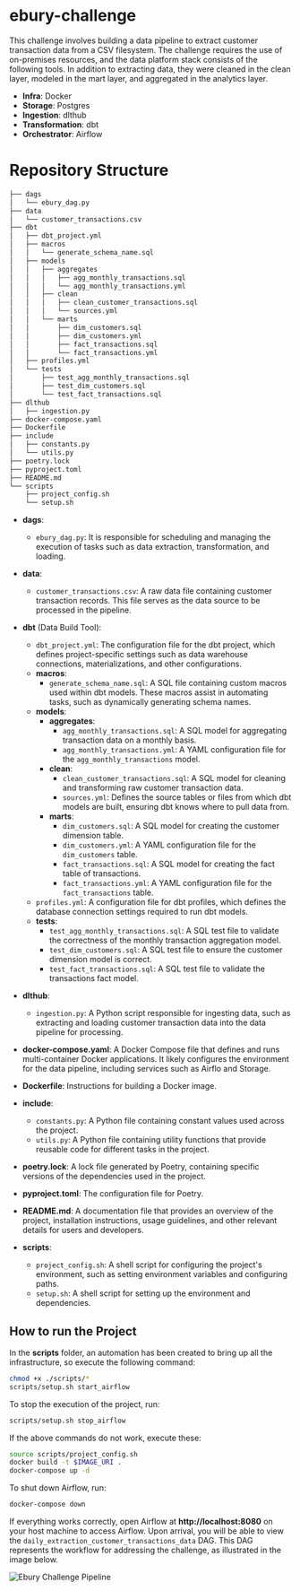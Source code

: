 # ebury-challenge

This challenge involves building a data pipeline to extract customer transaction data from a CSV filesystem. The challenge requires the use of on-premises resources, and the data platform stack consists of the following tools. In addition to extracting data, they were cleaned in the clean layer, modeled in the mart layer, and aggregated in the analytics layer.

- **Infra**: Docker
- **Storage**: Postgres
- **Ingestion**: dlthub
- **Transformation**: dbt
- **Orchestrator**: Airflow

# Repository Structure
```bash
├── dags  
│   └── ebury_dag.py  
├── data  
│   └── customer_transactions.csv  
├── dbt  
│   ├── dbt_project.yml  
│   ├── macros  
│   │   └── generate_schema_name.sql  
│   ├── models  
│   │   ├── aggregates  
│   │   │   ├── agg_monthly_transactions.sql  
│   │   │   └── agg_monthly_transactions.yml  
│   │   ├── clean  
│   │   │   ├── clean_customer_transactions.sql  
│   │   │   └── sources.yml  
│   │   └── marts  
│   │       ├── dim_customers.sql  
│   │       ├── dim_customers.yml  
│   │       ├── fact_transactions.sql  
│   │       └── fact_transactions.yml  
│   ├── profiles.yml  
│   └── tests  
│       ├── test_agg_monthly_transactions.sql  
│       ├── test_dim_customers.sql  
│       └── test_fact_transactions.sql  
├── dlthub  
│   ├── ingestion.py  
├── docker-compose.yaml  
├── Dockerfile  
├── include  
│   ├── constants.py  
│   └── utils.py  
├── poetry.lock  
├── pyproject.toml  
├── README.md  
└── scripts  
    ├── project_config.sh  
    └── setup.sh  
```
- **dags**:
  - `ebury_dag.py`: It is responsible for scheduling and managing the execution of tasks such as data extraction, transformation, and loading.

- **data**:
  - `customer_transactions.csv`: A raw data file containing customer transaction records. This file serves as the data source to be processed in the pipeline.

- **dbt** (Data Build Tool):
  - `dbt_project.yml`: The configuration file for the dbt project, which defines project-specific settings such as data warehouse connections, materializations, and other configurations.
  - **macros**:
    - `generate_schema_name.sql`: A SQL file containing custom macros used within dbt models. These macros assist in automating tasks, such as dynamically generating schema names.
  - **models**:
    - **aggregates**:
      - `agg_monthly_transactions.sql`: A SQL model for aggregating transaction data on a monthly basis.
      - `agg_monthly_transactions.yml`: A YAML configuration file for the `agg_monthly_transactions` model.
    - **clean**:
      - `clean_customer_transactions.sql`: A SQL model for cleaning and transforming raw customer transaction data.
      - `sources.yml`: Defines the source tables or files from which dbt models are built, ensuring dbt knows where to pull data from.
    - **marts**:
      - `dim_customers.sql`: A SQL model for creating the customer dimension table.
      - `dim_customers.yml`: A YAML configuration file for the `dim_customers` table.
      - `fact_transactions.sql`: A SQL model for creating the fact table of transactions.
      - `fact_transactions.yml`: A YAML configuration file for the `fact_transactions` table.
  - `profiles.yml`: A configuration file for dbt profiles, which defines the database connection settings required to run dbt models.
  - **tests**:
    - `test_agg_monthly_transactions.sql`: A SQL test file to validate the correctness of the monthly transaction aggregation model.
    - `test_dim_customers.sql`: A SQL test file to ensure the customer dimension model is correct.
    - `test_fact_transactions.sql`: A SQL test file to validate the transactions fact model.

- **dlthub**:
  - `ingestion.py`: A Python script responsible for ingesting data, such as extracting and loading customer transaction data into the data pipeline for processing.

- **docker-compose.yaml**: A Docker Compose file that defines and runs multi-container Docker applications. It likely configures the environment for the data pipeline, including services such as Airflo and Storage.

- **Dockerfile**: Instructions for building a Docker image.

- **include**:
  - `constants.py`: A Python file containing constant values used across the project.
  - `utils.py`: A Python file containing utility functions that provide reusable code for different tasks in the project.

- **poetry.lock**: A lock file generated by Poetry, containing specific versions of the dependencies used in the project.

- **pyproject.toml**: The configuration file for Poetry.

- **README.md**: A documentation file that provides an overview of the project, installation instructions, usage guidelines, and other relevant details for users and developers.

- **scripts**:
  - `project_config.sh`: A shell script for configuring the project's environment, such as setting environment variables and configuring paths.
  - `setup.sh`: A shell script for setting up the environment and dependencies.


## How to run the Project

In the **scripts** folder, an automation has been created to bring up all the infrastructure, so execute the following command:

```bash
chmod +x ./scripts/*
scripts/setup.sh start_airflow
```

To stop the execution of the project, run:
```bash
scripts/setup.sh stop_airflow
```

If the above commands do not work, execute these:

```bash
source scripts/project_config.sh
docker build -t $IMAGE_URI .
docker-compose up -d
```

To shut down Airflow, run:
```bash
docker-compose down
```

If everything works correctly, open Airflow at **http://localhost:8080** on your host machine to access Airflow. Upon arrival, you will be able to view the `daily_extraction_customer_transactions_data` DAG. This DAG represents the workflow for addressing the challenge, as illustrated in the image below.

![Ebury Challenge Pipeline](docs/airflow_task.png)
